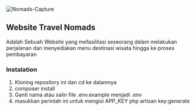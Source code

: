 ![Nomads-Capture](https://user-images.githubusercontent.com/75848911/157253362-aec4bb47-8349-422b-8e71-4f3163666936.JPG)

<h2>Website Travel Nomads</h2>
Adalah Sebuah Website yang mefasilitasi seseorang dalam melakukan perjalanan dan menyediakan menu destinasi wisata hingga ke proses pembayaran

<h3>Instalation</h3>

1. Kloning repository ini dan cd ke dalamnya
2. composer install
3. Ganti nama atau salin file .env.example menjadi .env
4. masukkan perintah ini untuk mengisi APP_KEY
php artisan key:generate

